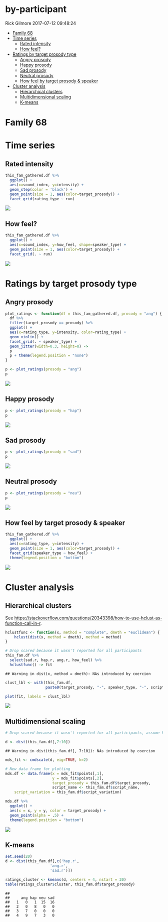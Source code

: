 by-participant
================
Rick Gilmore
2017-07-12 09:48:24

-   [Family 68](#family-68)
-   [Time series](#time-series)
    -   [Rated intensity](#rated-intensity)
    -   [How feel?](#how-feel)
-   [Ratings by target prosody type](#ratings-by-target-prosody-type)
    -   [Angry prosody](#angry-prosody)
    -   [Happy prosody](#happy-prosody)
    -   [Sad prosody](#sad-prosody)
    -   [Neutral prosody](#neutral-prosody)
    -   [How feel by target prosody & speaker](#how-feel-by-target-prosody-speaker)
-   [Cluster analysis](#cluster-analysis)
    -   [Hierarchical clusters](#hierarchical-clusters)
    -   [Multidimensional scaling](#multidimensional-scaling)
    -   [K-means](#k-means)

Family 68
=========

Time series
===========

Rated intensity
---------------

``` r
this_fam_gathered.df %>%
  ggplot() +
  aes(x=sound_index, y=intensity) +
  geom_step(color = 'black') +
  geom_point(size = 1, aes(color=target_prosody)) +
  facet_grid(rating_type ~ run)
```

![](/Users/rick/github/gilmore-lab/peep-II-ratings-analysis/indiv_rpts/participant_68_files/figure-markdown_github/time-series-rated-intensity-1.png)

How feel?
---------

``` r
this_fam_gathered.df %>%
  ggplot() +
  aes(x=sound_index, y=how_feel, shape=speaker_type) +
  geom_point(size = 1, aes(color=target_prosody)) +
  facet_grid(. ~ run)
```

![](/Users/rick/github/gilmore-lab/peep-II-ratings-analysis/indiv_rpts/participant_68_files/figure-markdown_github/time-series-how-feel-1.png)

Ratings by target prosody type
==============================

Angry prosody
-------------

``` r
plot_ratings <- function(df = this_fam_gathered.df, prosody = "ang") {
  df %>%
  filter(target_prosody == prosody) %>%
  ggplot() +
  aes(x=rating_type, y=intensity, color=rating_type) +
  geom_violin() +
  facet_grid(. ~ speaker_type) +
  geom_jitter(width=0.3, height=0) ->
  p
  p + theme(legend.position = "none")
}

p <- plot_ratings(prosody = "ang")
p 
```

![](/Users/rick/github/gilmore-lab/peep-II-ratings-analysis/indiv_rpts/participant_68_files/figure-markdown_github/angry-ratings-1.png)

Happy prosody
-------------

``` r
p <- plot_ratings(prosody = "hap")
p
```

![](/Users/rick/github/gilmore-lab/peep-II-ratings-analysis/indiv_rpts/participant_68_files/figure-markdown_github/happy-ratings-1.png)

Sad prosody
-----------

``` r
p <- plot_ratings(prosody = "sad")
p
```

![](/Users/rick/github/gilmore-lab/peep-II-ratings-analysis/indiv_rpts/participant_68_files/figure-markdown_github/sad-ratings-1.png)

Neutral prosody
---------------

``` r
p <- plot_ratings(prosody = "neu")
p
```

![](/Users/rick/github/gilmore-lab/peep-II-ratings-analysis/indiv_rpts/participant_68_files/figure-markdown_github/neutral-ratings-1.png)

How feel by target prosody & speaker
------------------------------------

``` r
this_fam_gathered.df %>%
  ggplot() +
  aes(x=rating_type, y=intensity) +
  geom_point(size = 1, aes(color=target_prosody)) +
  facet_grid(speaker_type ~ how_feel) +
  theme(legend.position = "bottom")
```

![](/Users/rick/github/gilmore-lab/peep-II-ratings-analysis/indiv_rpts/participant_68_files/figure-markdown_github/how-feel-by-target-prosody-1.png)

Cluster analysis
================

Hierarchical clusters
---------------------

See <https://stackoverflow.com/questions/20343398/how-to-use-hclust-as-function-call-in-r>.

``` r
hclustfunc <- function(x, method = "complete", dmeth = "euclidean") {    
    hclust(dist(x, method = dmeth), method = method)
}
```

``` r
# Drop scared because it wasn't reported for all participants
this_fam.df %>%
  select(sad.r, hap.r, ang.r, how_feel) %>%
  hclustfunc() -> fit
```

    ## Warning in dist(x, method = dmeth): NAs introduced by coercion

``` r
clust_lbl <- with(this_fam.df, 
                  paste0(target_prosody, "-", speaker_type, "-", script_name))

plot(fit, labels = clust_lbl)
```

![](/Users/rick/github/gilmore-lab/peep-II-ratings-analysis/indiv_rpts/participant_68_files/figure-markdown_github/hclust-no-scared-1.png)

Multidimensional scaling
------------------------

``` r
# Drop scared because it wasn't reported for all participants, assume k=2 dimensions

d <- dist(this_fam.df[,7:10])
```

    ## Warning in dist(this_fam.df[, 7:10]): NAs introduced by coercion

``` r
mds_fit <- cmdscale(d, eig=TRUE, k=2)

# New data frame for plotting
mds.df <- data.frame(x = mds_fit$points[,1],
                     y = mds_fit$points[,2],
                     target_prosody = this_fam.df$target_prosody,
                     script_name <- this_fam.df$script_name,
    script_variation = this_fam.df$script_variation)

mds.df %>%
  ggplot() +
  aes(x = x, y = y, color = target_prosody) +
  geom_point(alpha = .5) +
  theme(legend.position = "bottom")
```

![](/Users/rick/github/gilmore-lab/peep-II-ratings-analysis/indiv_rpts/participant_68_files/figure-markdown_github/mds-no-scared-1.png)

K-means
-------

``` r
set.seed(20)
d <- dist(this_fam.df[,c('hap.r',
                    'ang.r',
                    'sad.r')])

ratings_cluster <- kmeans(d, centers = 4, nstart = 20)
table(ratings_cluster$cluster, this_fam.df$target_prosody)
```

    ##    
    ##     ang hap neu sad
    ##   1   0   1  15  16
    ##   2   0   8   0   0
    ##   3   7   0   0   0
    ##   4   9   7   3   0
